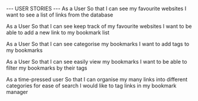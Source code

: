 
--- USER STORIES ---
As a User
So that I can see my favourite websites
I want to see a list of links from the database

As a User
So that I can see keep track of my favourite websites
I want to be able to add a new link to my bookmark list

As a User
So that I can see categorise my bookmarks
I want to add tags to my bookmarks

As a User
So that I can see easily view my bookmarks
I want to be able to filter my bookmarks by their tags

As a time-pressed user
So that I can organise my many links into different categories for ease of search
I would like to tag links in my bookmark manager